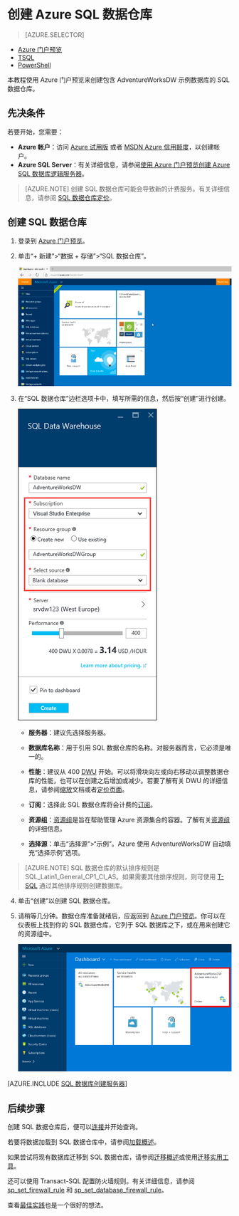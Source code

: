 <properties
   pageTitle="在 Azure 门户预览中创建 SQL 数据仓库 | Azure"
   description="了解如何在 Azure 门户预览中创建 Azure SQL 数据仓库"
   services="sql-data-warehouse"
   documentationCenter="NA"
   authors="barbkess"
   manager="jhubbard"
   editor=""
   tags="azure-sql-data-warehouse"/>  


<tags
   ms.service="sql-data-warehouse"
   ms.devlang="NA"
   ms.topic="get-started-article"
   ms.tgt_pltfrm="NA"
   ms.workload="data-services"
   ms.date="10/31/2016"
   wacn.date="12/12/2016"
   ms.author="barbkess;lodipalm;sonyama"/>  


# 创建 Azure SQL 数据仓库

> [AZURE.SELECTOR]
- [Azure 门户预览](/documentation/articles/sql-data-warehouse-get-started-provision/)
- [TSQL](/documentation/articles/sql-data-warehouse-get-started-create-database-tsql/)
- [PowerShell](/documentation/articles/sql-data-warehouse-get-started-provision-powershell/)

本教程使用 Azure 门户预览来创建包含 AdventureWorksDW 示例数据库的 SQL 数据仓库。

## 先决条件
若要开始，您需要：

- **Azure 帐户**：访问 [Azure 试用版][] 或者 [MSDN Azure 信用额度][]，以创建帐户。
- **Azure SQL Server**：有关详细信息，请参阅[使用 Azure 门户预览创建 Azure SQL 数据库逻辑服务器][]。

> [AZURE.NOTE] 创建 SQL 数据仓库可能会导致新的计费服务。有关详细信息，请参阅 [SQL 数据仓库定价][]。

## 创建 SQL 数据仓库

1. 登录到 [Azure 门户预览](https://portal.azure.cn)。

2. 单击“+ 新建”>“数据 + 存储”>“SQL 数据仓库”。

    ![创建](./media/sql-data-warehouse-get-started-provision/create-sample.gif)  


3. 在“SQL 数据仓库”边栏选项卡中，填写所需的信息，然后按“创建”进行创建。

    ![创建数据库](./media/sql-data-warehouse-get-started-provision/create-database.png)  


	- **服务器**：建议先选择服务器。

	- **数据库名称**：用于引用 SQL 数据仓库的名称。对服务器而言，它必须是唯一的。
	
    - **性能**：建议从 400 [DWU][DWU] 开始。可以将滑块向左或向右移动以调整数据仓库的性能，也可以在创建之后增加或减少。若要了解有关 DWU 的详细信息，请参阅[缩放](/documentation/articles/sql-data-warehouse-manage-compute-overview/)文档或者[定价页面][SQL Data Warehouse pricing]。

    - **订阅**：选择此 SQL 数据仓库将会计费的[订阅]。

    - **资源组**：[资源组][Resource group]是旨在帮助管理 Azure 资源集合的容器。了解有关[资源组](/documentation/articles/resource-group-overview/)的详细信息。

    - **选择源**：单击“选择源”>“示例”。Azure 使用 AdventureWorksDW 自动填充“选择示例”选项。

> [AZURE.NOTE] SQL 数据仓库的默认排序规则是 SQL\_Latin1\_General\_CP1\_CI\_AS。如果需要其他排序规则，则可使用 [T-SQL][] 通过其他排序规则创建数据库。

4. 单击“创建”以创建 SQL 数据仓库。

5. 请稍等几分钟。数据仓库准备就绪后，应返回到 [Azure 门户预览](https://portal.azure.cn)。你可以在仪表板上找到你的 SQL 数据仓库，它列于 SQL 数据库之下，或在用来创建它的资源组中。

    ![门户视图](./media/sql-data-warehouse-get-started-provision/database-portal-view.png)

[AZURE.INCLUDE [SQL 数据库创建服务器](../../includes/sql-database-create-new-server-firewall-portal.md)]

## 后续步骤

创建 SQL 数据仓库后，便可以[连接](/documentation/articles/sql-data-warehouse-connect-overview/)并开始查询。

若要将数据加载到 SQL 数据仓库中，请参阅[加载概述](/documentation/articles/sql-data-warehouse-overview-load/)。

如果尝试将现有数据库迁移到 SQL 数据仓库，请参阅[迁移概述](/documentation/articles/sql-data-warehouse-overview-migrate/)或使用[迁移实用工具](/documentation/articles/sql-data-warehouse-migrate-migration-utility/)。

还可以使用 Transact-SQL 配置防火墙规则。有关详细信息，请参阅 [sp\_set\_firewall\_rule][] 和 [sp\_set\_database\_firewall\_rule][]。

查看[最佳实践][]也是一个很好的想法。

<!--Article references-->
[使用 Azure 门户预览创建 Azure SQL 数据库逻辑服务器]: /documentation/articles/sql-database-get-started/#create-an-azure-sql-database-logical-server
[Create an Azure SQL Database logical server with PowerShell]: /documentation/articles/sql-database-get-started-powershell/#database-setup-create-a-resource-group-server-and-firewall-rule
[resource groups]: /documentation/articles/resource-group-template-deploy-portal/
[最佳实践]: /documentation/articles/sql-data-warehouse-best-practices/
[DWU]: /documentation/articles/sql-data-warehouse-overview-what-is/#data-warehouse-units
[订阅]: /documentation/articles/azure-glossary-cloud-terminology/#subscription/
[resource group]: /documentation/articles/azure-glossary-cloud-terminology/#resource-group
[T-SQL]: /documentation/articles/sql-data-warehouse-get-started-create-database-tsql/
 
<!--MSDN references-->
[sp\_set\_firewall\_rule]: https://msdn.microsoft.com/zh-cn/library/dn270017.aspx
[sp\_set\_database\_firewall\_rule]: https://msdn.microsoft.com/zh-cn/library/dn270010.aspx

<!--Other Web references-->

[SQL Data Warehouse pricing]: /pricing/details/sql-data-warehouse/
[SQL 数据仓库定价]: /pricing/details/sql-data-warehouse/
[Azure 试用版]: /pricing/1rmb-trial
[MSDN Azure 信用额度]: /pricing/member-offers/

<!---HONumber=Mooncake_1205_2016-->